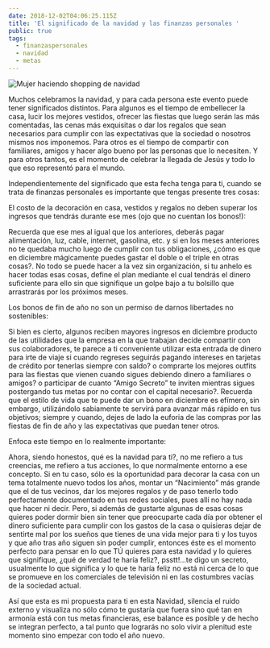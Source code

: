 ```yaml
---
date: 2018-12-02T04:06:25.115Z
title: 'El significado de la navidad y las finanzas personales '
public: true
tags:
  - finanzaspersonales
  - navidad
  - metas
---
```

![Mujer haciendo shopping de navidad](/assets/compras.png)

Muchos celebramos la navidad, y para cada persona este evento puede tener significados distintos. Para algunos es el tiempo de embellecer la casa, lucir los mejores vestidos, ofrecer las fiestas que luego serán las más comentadas, las cenas más exquisitas o dar los regalos que sean necesarios para cumplir con las expectativas que la sociedad o nosotros mismos nos imponemos. Para otros es el tiempo de compartir con familiares, amigos y hacer algo bueno por las personas que lo necesiten. Y para otros tantos, es el momento de celebrar la llegada de Jesús y todo lo que eso representó para el mundo. 

Independientemente del significado que esta fecha tenga para ti, cuando se trata de finanzas personales es importante que tengas presente tres cosas: 

El costo de la decoración en casa, vestidos y regalos no deben superar los ingresos que tendrás durante ese mes (ojo que no cuentan los bonos!):  

Recuerda que ese mes al igual que los anteriores, deberás pagar alimentación, luz, cable, internet, gasolina, etc. y si en los meses anteriores no te quedaba mucho luego de cumplir con tus obligaciones, ¿cómo es que en diciembre mágicamente puedes gastar el doble o el triple en otras cosas?.  No todo se puede hacer a la vez sin organización, si tu anhelo es hacer todas esas cosas, define el plan mediante el cual tendrás el dinero suficiente para ello sin que signifique un golpe bajo a tu bolsillo que arrastrarás por los próximos meses. 

Los bonos de fin de año no son un permiso de darnos libertades no sostenibles: 

Si bien es cierto, algunos reciben mayores ingresos en diciembre producto de las utilidades que la empresa en la que trabajan decide compartir con sus colaboradores, te parece a ti conveniente utilizar esta entrada de dinero para irte de viaje si cuando regreses seguirás pagando intereses en tarjetas de crédito por tenerlas siempre con saldo? o comprarte los mejores outfits para las fiestas que vienen cuando sigues debiendo dinero a familiares o amigos? o participar de cuanto “Amigo Secreto” te inviten mientras sigues postergando tus metas por no contar con el capital necesario?. Recuerda que el estilo de vida que te puede dar un bono en diciembre es efímero, sin embargo, utilizándolo sabiamente te servirá para avanzar más rápido en tus objetivos; siempre y cuando, dejes de lado la euforia de las compras por las fiestas de fin de año y las expectativas que puedan tener otros. 

Enfoca este tiempo en lo realmente importante: 

Ahora, siendo honestos, qué es la navidad para ti?, no me refiero a tus creencias, me refiero a tus acciones, lo que normalmente entorno a ese concepto. Si en tu caso, sólo es la oportunidad para decorar la casa con un tema totalmente nuevo todos los años, montar un “Nacimiento” más grande que el de tus vecinos, dar los mejores regalos y de paso tenerlo todo perfectamente documentado en tus redes sociales, pues allí no hay nada que hacer ni decir. Pero, si además de gustarte algunas de esas cosas quieres poder dormir bien sin tener que preocuparte cada día por obtener el dinero suficiente para cumplir con los gastos de la casa o quisieras dejar de sentirte mal por los sueños que tienes de una vida mejor para ti y los tuyos y que año tras año siguen sin poder cumplir, entonces éste es el momento perfecto para pensar en lo que TÚ quieres para esta navidad y lo quieres que signifique, ¿qué de verdad te haría feliz?, psstt!...te digo un secreto, usualmente lo que significa y lo que te haría feliz no está ni cerca de lo que se promueve en los comerciales de televisión ni en las costumbres vacías de la sociedad actual.  

Así que esta es mi propuesta para ti en esta Navidad, silencia el ruido externo y visualiza no sólo cómo te gustaría que fuera sino qué tan en armonía está con tus metas financieras, ese balance es posible y de hecho se integran perfecto, a tal punto que lograrás no solo vivir a plenitud este momento sino empezar con todo el año nuevo.
